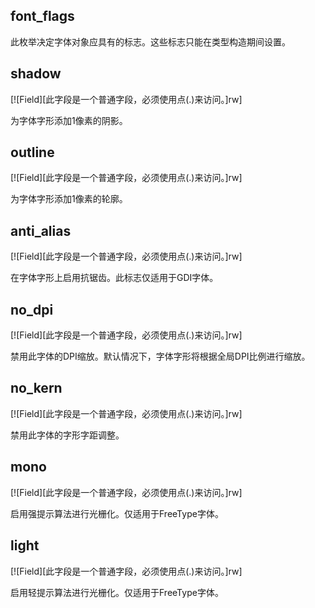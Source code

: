 ## font_flags

此枚举决定字体对象应具有的标志。这些标志只能在类型构造期间设置。

## shadow

[![Field][此字段是一个普通字段，必须使用点(.)来访问。]rw]

为字体字形添加1像素的阴影。

## outline

[![Field][此字段是一个普通字段，必须使用点(.)来访问。]rw]

为字体字形添加1像素的轮廓。

## anti_alias

[![Field][此字段是一个普通字段，必须使用点(.)来访问。]rw]

在字体字形上启用抗锯齿。此标志仅适用于GDI字体。

## no_dpi

[![Field][此字段是一个普通字段，必须使用点(.)来访问。]rw]

禁用此字体的DPI缩放。默认情况下，字体字形将根据全局DPI比例进行缩放。

## no_kern

[![Field][此字段是一个普通字段，必须使用点(.)来访问。]rw]

禁用此字体的字形字距调整。

## mono

[![Field][此字段是一个普通字段，必须使用点(.)来访问。]rw]

启用强提示算法进行光栅化。仅适用于FreeType字体。

## light

[![Field][此字段是一个普通字段，必须使用点(.)来访问。]rw]

启用轻提示算法进行光栅化。仅适用于FreeType字体。